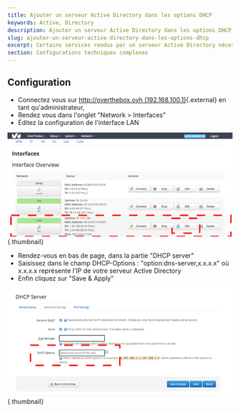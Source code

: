 ```yaml
---
title: Ajouter un serveur Active Directory dans les options DHCP
keywords: Active, Directory
description: Ajouter un serveur Active Directory dans les options DHCP
slug: ajouter-un-serveur-active-directory-dans-les-options-dhcp
excerpt: Certains services rendus par un serveur Active Directory nécessitent d'ajouter l'ip du serveur AD dans les options DHCP
section: Configurations techniques complexes
---
```



## Configuration
- Connectez vous sur [http://overthebox.ovh (192.168.100.1)](http://overthebox.ovh){.external} en tant qu'administrateur,
- Rendez vous dans l'onglet "Network > Interfaces"
- Éditez la configuration de l'interface LAN


![overthebox](images/4434.png){.thumbnail}

- Rendez-vous en bas de page, dans la partie "DHCP server"
- Saisissez dans le champ DHCP-Options : "option:dns-server,x.x.x.x" où x.x.x.x représente l'IP de votre serveur Active Directory
- Enfin cliquez sur "Save & Apply"


![overthebox](images/4435.png){.thumbnail}